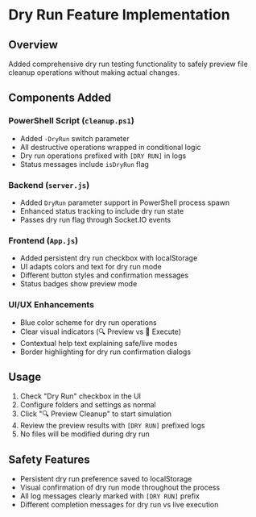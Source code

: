# Dry Run Feature Implementation

## Overview
Added comprehensive dry run testing functionality to safely preview file cleanup operations without making actual changes.

## Components Added

### PowerShell Script (`cleanup.ps1`)
- Added `-DryRun` switch parameter
- All destructive operations wrapped in conditional logic
- Dry run operations prefixed with `[DRY RUN]` in logs
- Status messages include `isDryRun` flag

### Backend (`server.js`)
- Added `DryRun` parameter support in PowerShell process spawn
- Enhanced status tracking to include dry run state
- Passes dry run flag through Socket.IO events

### Frontend (`App.js`)
- Added persistent dry run checkbox with localStorage
- UI adapts colors and text for dry run mode
- Different button styles and confirmation messages
- Status badges show preview mode

### UI/UX Enhancements
- Blue color scheme for dry run operations
- Clear visual indicators (🔍 Preview vs 🚀 Execute)
- Contextual help text explaining safe/live modes
- Border highlighting for dry run confirmation dialogs

## Usage
1. Check "Dry Run" checkbox in the UI
2. Configure folders and settings as normal
3. Click "🔍 Preview Cleanup" to start simulation
4. Review the preview results with `[DRY RUN]` prefixed logs
5. No files will be modified during dry run

## Safety Features
- Persistent dry run preference saved to localStorage
- Visual confirmation of dry run mode throughout the process
- All log messages clearly marked with `[DRY RUN]` prefix
- Different completion messages for dry run vs live execution

